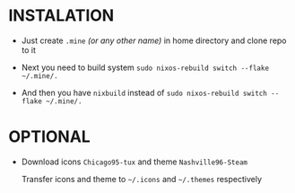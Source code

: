# INSTALATION

 - Just create ```.mine``` *(or any other name)* in home directory and
   clone repo to it
   
 -  Next you need to build system `sudo nixos-rebuild switch --flake ~/.mine/.`
   
 -  And then you have `nixbuild` instead of `sudo nixos-rebuild switch --flake ~/.mine/.`

  # OPTIONAL
   
 -  Download icons `Chicago95-tux` and theme `Nashville96-Steam`
   
    Transfer icons and theme to `~/.icons` and `~/.themes` respectively
